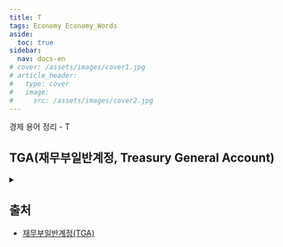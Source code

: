 ```yaml
---
title: T
tags: Economy Economy_Words
aside:
  toc: true
sidebar:
  nav: docs-en
# cover: /assets/images/cover1.jpg
# article_header:
#   type: cover
#   image:
#     src: /assets/images/cover2.jpg
---
```


경제 용어 정리 - T

<!-- more -->

## TGA(재무부일반계정, Treasury General Account)
<details>
<summary></summary>
<div markdown="1">
<!-- markdown 위/아래 한칸 공백 두어야 함 -->
<!-- https://inasie.github.io/it일반/마크다운-expander-control/ -->

- 미국 재무부가 현금 운용을 위해 뉴욕 연방준비은행에 개설해 놓은 계좌를 말한다.

</div>
</details>


## 출처
- [재무부일반계정(TGA)](http://news.einfomax.co.kr/news/articleView.html?idxno=4161311)
